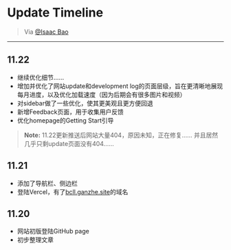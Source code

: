 # Update Timeline

> Via [@Isaac Bao](https://ganzhe.site)

---


## 11.22
- 继续优化细节……
- 增加并优化了网站update和development log的页面层级，旨在更清晰地展现每月进度，以及优化加载速度（因为后期会有很多图片和视频）
- 对sidebar做了一些优化，使其更美观且更方便回退
- 新增Feedback页面，用于收集用户反馈
- 优化homepage的Getting Start引导
> **Note:** 11.22更新推送后网站大量404，原因未知，正在修复…… 并且居然几乎只剩update页面没有404……


## 11.21
- 添加了导航栏、侧边栏
- 登陆Vercel，有了[bcll.ganzhe.site](https://bcll.ganzhe.site)的域名

## 11.20
- 网站初版登陆GitHub page
- 初步整理文章

